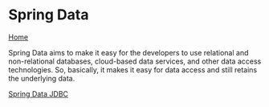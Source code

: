 # Spring Data

[Home](../README.md)

Spring Data aims to make it easy for the developers to use relational and non-relational databases, 
cloud-based data services, and other data access technologies. 
So, basically, it makes it easy for data access and still retains the underlying data.

[Spring Data JDBC](./spring-data-jdbc/getting-started.md)